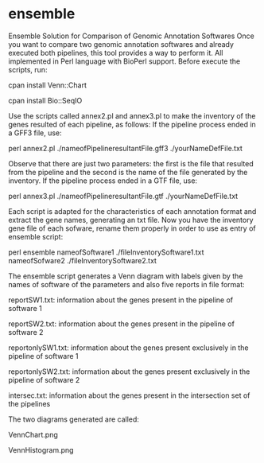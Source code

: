 # ensemble
Ensemble Solution for Comparison of Genomic Annotation Softwares
Once you want to compare two genomic annotation softwares and already executed both pipelines, this tool provides a way to perform it.
All implemented in Perl language with BioPerl support.
Before execute the scripts, run:

   cpan install Venn::Chart
  
   cpan install Bio::SeqIO

Use the scripts called annex2.pl and annex3.pl to make the inventory of the genes resulted of each pipeline, as follows:
If the pipeline process ended in a GFF3 file, use:

   perl annex2.pl ./nameofPipelineresultantFile.gff3 ./yourNameDefFile.txt

Observe that there are just two parameters: the first is the file that resulted from the pipeline and the second is the name of the file generated by the inventory.
If the pipeline process ended in a GTF file, use:

   perl annex3.pl ./nameofPipelineresultantFile.gtf ./yourNameDefFile.txt

Each script is adapted for the characteristics of each annotation format and extract the gene names, generating an txt file.
Now you have the inventory gene file of each sofware, rename them properly in order to use as entry of ensemble script:
   
   perl ensemble nameofSoftware1 ./fileInventorySoftware1.txt nameofSofware2 ./fileInventorySoftware2.txt
   
The ensemble script generates a Venn diagram with labels given by the names of software of the parameters and also five reports in file format:

   reportSW1.txt:     information about the genes present in the pipeline of software 1
  
   reportSW2.txt:     information about the genes present in the pipeline of software 2
  
   reportonlySW1.txt: information about the genes present exclusively in the pipeline of software 1
   
   reportonlySW2.txt: information about the genes present exclusively in the pipeline of software 2
   
   intersec.txt:      information about the genes present in the intersection set of the pipelines

The two diagrams generated are called:

   VennChart.png
   
   VennHistogram.png
